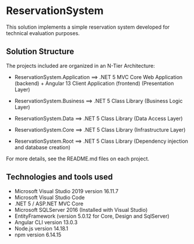 ﻿# ReservationSystem

This solution implements a simple reservation system developed for technical evaluation purposes.

## Solution Structure
The projects included are organized in an N-Tier Architecture:

* ReservationSystem.Application ==> .NET 5 MVC Core Web Application (backend) + Angular 13 Client Application (frontend) (Presentation Layer)

* ReservationSystem.Business ==> .NET 5 Class Library (Business Logic Layer)

* ReservationSystem.Data ==> .NET 5 Class Library (Data Access Layer)

* ReservationSystem.Core ==> .NET 5 Class Library (Infrastructure Layer)

* ReservationSystem.Root ==> .NET 5 Class Library (Dependency injection and database creation)

For more details, see the README.md files on each project.


## Technologies and tools used
* Microsoft Visual Studio 2019 version 16.11.7
* Microsoft Visual Studio Code 
* .NET 5 / ASP.NET MVC Core
* Microsoft SQLServer 2016 (Installed with Visual Studio)
* EntityFramework (version 5.0.12 for Core, Design and SqlServer)
* Angular CLI version 13.0.3
* Node.js version 14.18.1
* npm version 6.14.15

